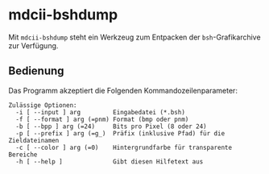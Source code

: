 mdcii-bshdump
=============

Mit `mdcii-bshdump` steht ein Werkzeug zum Entpacken der `bsh`-Grafikarchive zur Verfügung.

Bedienung
---------

Das Programm akzeptiert die Folgenden Kommandozeilenparameter:

    Zulässige Optionen:
      -i [ --input ] arg         Eingabedatei (*.bsh)
      -f [ --format ] arg (=pnm) Format (bmp oder pnm)
      -b [ --bpp ] arg (=24)     Bits pro Pixel (8 oder 24)
      -p [ --prefix ] arg (=g_)  Präfix (inklusive Pfad) für die Zieldateinamen
      -c [ --color ] arg (=0)    Hintergrundfarbe für transparente Bereiche
      -h [ --help ]              Gibt diesen Hilfetext aus
    
